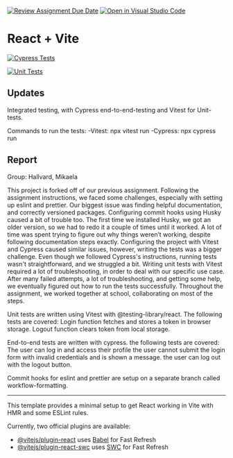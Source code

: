 [![Review Assignment Due Date](https://classroom.github.com/assets/deadline-readme-button-24ddc0f5d75046c5622901739e7c5dd533143b0c8e959d652212380cedb1ea36.svg)](https://classroom.github.com/a/8ndPp79U)
[![Open in Visual Studio Code](https://classroom.github.com/assets/open-in-vscode-718a45dd9cf7e7f842a935f5ebbe5719a5e09af4491e668f4dbf3b35d5cca122.svg)](https://classroom.github.com/online_ide?assignment_repo_id=12225718&assignment_repo_type=AssignmentRepo)

# React + Vite

[![Cypress Tests](https://github.com/Hallvard-Benan/fed2-workflow-course-assignment/actions/workflows/e2e-testing.js.yml/badge.svg?branch=workflow)](https://github.com/Hallvard-Benan/fed2-workflow-course-assignment/actions/workflows/e2e-testing.js.yml)

[![Unit Tests](https://github.com/Hallvard-Benan/fed2-workflow-course-assignment/actions/workflows/unit-testing.js.yml/badge.svg?branch=workflow)](https://github.com/Hallvard-Benan/fed2-workflow-course-assignment/actions/workflows/unit-testing.js.yml)

## Updates

Integrated testing, with Cypress end-to-end-testing and Vitest for Unit-tests.

Commands to run the tests:
-Vitest: npx vitest run
-Cypress: npx cypress run

## Report

Group:
Hallvard, Mikaela

This project is forked off of our previous assignment. Following the assignment instructions, we faced some challenges, especially with setting up eslint and prettier. Our biggest issue was finding helpful documentation, and correctly versioned packages. Configuring commit hooks using Husky caused a bit of trouble too. The first time we installed Husky, we got an older version, so we had to redo it a couple of times until it worked. A lot of time was spent trying to figure out why things weren’t working, despite following documentation steps exactly.
Configuring the project with Vitest and Cypress caused similar issues, however, writing the tests was a bigger challenge. Even though we followed Cypress's instructions, running tests wasn't straightforward, and we struggled a bit.
Writing unit tests with Vitest required a lot of troubleshooting, in order to deal with our specific use case.
After many failed attempts, a lot of troubleshooting, and getting some help, we eventually figured out how to run the tests successfully.
Throughout the assignment, we worked together at school, collaborating on most of the steps.

Unit tests are written using Vitest with @testing-library/react. The following tests are covered:
Login function fetches and stores a token in browser storage.
Logout function clears token from local storage.

End-to-end tests are written with cypress. the following tests are covered:
The user can log in and access their profile
the user cannot submit the login form with invalid credentials and is shown a message.
the user can log out with the logout button.

Commit hooks for eslint and prettier are setup on a separate branch called workflow-formatting.

---

This template provides a minimal setup to get React working in Vite with HMR and some ESLint rules.

Currently, two official plugins are available:

- [@vitejs/plugin-react](https://github.com/vitejs/vite-plugin-react/blob/main/packages/plugin-react/README.md) uses [Babel](https://babeljs.io/) for Fast Refresh
- [@vitejs/plugin-react-swc](https://github.com/vitejs/vite-plugin-react-swc) uses [SWC](https://swc.rs/) for Fast Refresh
